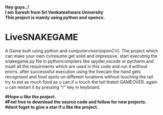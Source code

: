 <b>Hey guys..!<br>
  I am Suresh from Sri Venkateshwara University<br>
  This project is mainly using python and opencv.<br></b>
# LiveSNAKEGAME

A Game built using python and computervision(openCV).
The project which can make your own cv/resume get solid and impressive.
start executing the snakegame.py file in pythoncompilers like spyder,vscode or pycharm
and insall all the requirments which are used in this code and run it without erorrs.
after successsful execution using the livecam the hand gets recognised and food spots on different locations without touching the tail 
try to est as much food as u can,if u touch the tail thatsit GAMEOVER.  again u can restart it by pressing "r" key in keyboard.


<b>
#Hope u like the project.<br>
#Feel free to download the source code and follow for new projects.<br>
#dont foget to give a star if u like the project.<b>
